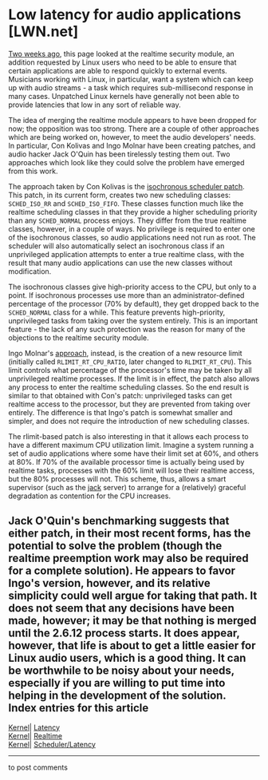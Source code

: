 # Low latency for audio applications [LWN.net]

[Two weeks ago](http://lwn.net/Articles/118785/), this page looked at the realtime security module, an addition requested by Linux users who need to be able to ensure that certain applications are able to respond quickly to external events. Musicians working with Linux, in particular, want a system which can keep up with audio streams - a task which requires sub-millisecond response in many cases. Unpatched Linux kernels have generally not been able to provide latencies that low in any sort of reliable way. 

The idea of merging the realtime module appears to have been dropped for now; the opposition was too strong. There are a couple of other approaches which are being worked on, however, to meet the audio developers' needs. In particular, Con Kolivas and Ingo Molnar have been creating patches, and audio hacker Jack O'Quin has been tirelessly testing them out. Two approaches which look like they could solve the problem have emerged from this work. 

The approach taken by Con Kolivas is the [isochronous scheduler patch](/Articles/120750/). This patch, in its current form, creates two new scheduling classes: `SCHED_ISO_RR` and `SCHED_ISO_FIFO`. These classes function much like the realtime scheduling classes in that they provide a higher scheduling priority than any `SCHED_NORMAL` process enjoys. They differ from the true realtime classes, however, in a couple of ways. No privilege is required to enter one of the isochronous classes, so audio applications need not run as root. The scheduler will also automatically select an isochronous class if an unprivileged application attempts to enter a true realtime class, with the result that many audio applications can use the new classes without modification. 

The isochronous classes give high-priority access to the CPU, but only to a point. If isochronous processes use more than an administrator-defined percentage of the processor (70% by default), they get dropped back to the `SCHED_NORMAL` class for a while. This feature prevents high-priority, unprivileged tasks from taking over the system entirely. This is an important feature - the lack of any such protection was the reason for many of the objections to the realtime security module. 

Ingo Molnar's [approach](/Articles/120587/), instead, is the creation of a new resource limit (initially called `RLIMIT_RT_CPU_RATIO`, later changed to `RLIMIT_RT_CPU`). This limit controls what percentage of the processor's time may be taken by all unprivileged realtime processes. If the limit is in effect, the patch also allows any process to enter the realtime scheduling classes. So the end result is similar to that obtained with Con's patch: unprivileged tasks can get realtime access to the processor, but they are prevented from taking over entirely. The difference is that Ingo's patch is somewhat smaller and simpler, and does not require the introduction of new scheduling classes. 

The rlimit-based patch is also interesting in that it allows each process to have a different maximum CPU utilization limit. Imagine a system running a set of audio applications where some have their limit set at 60%, and others at 80%. If 70% of the available processor time is actually being used by realtime tasks, processes with the 60% limit will lose their realtime access, but the 80% processes will not. This scheme, thus, allows a smart supervisor (such as the [jack](http://jackit.sourceforge.net/) server) to arrange for a (relatively) graceful degradation as contention for the CPU increases. 

Jack O'Quin's benchmarking suggests that either patch, in their most recent forms, has the potential to solve the problem (though the realtime preemption work may also be required for a complete solution). He appears to favor Ingo's version, however, and its relative simplicity could well argue for taking that path. It does not seem that any decisions have been made, however; it may be that nothing is merged until the 2.6.12 process starts. It does appear, however, that life is about to get a little easier for Linux audio users, which is a good thing. It can be worthwhile to be noisy about your needs, especially if you are willing to put time into helping in the development of the solution.  
Index entries for this article  
---  
[Kernel](/Kernel/Index)| [Latency](/Kernel/Index#Latency)  
[Kernel](/Kernel/Index)| [Realtime](/Kernel/Index#Realtime)  
[Kernel](/Kernel/Index)| [Scheduler/Latency](/Kernel/Index#Scheduler-Latency)  
  


* * *

to post comments 
